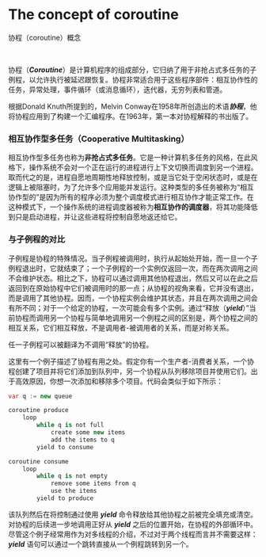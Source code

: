 # The concept of coroutine
协程（coroutine）概念

<br />

协程（***Coroutine***）是计算机程序的组成部分，它归纳了用于非抢占式多任务的子例程，以允许执行被延迟跟恢复。协程非常适合用于这些程序部件：相互协作性的任务，异常处理，事件循环（或消息循环），迭代器，无穷列表和管道。

根据Donald Knuth所提到的，Melvin Conway在1958年所创造出的术语***协程***，他将协程应用到了构建一个汇编程序。在1963年，第一本对协程解释的书出版了。

### 相互协作型多任务（Cooperative Multitasking）

相互协作型多任务也称为**非抢占式多任务**。它是一种计算机多任务的风格，在此风格下，操作系统不会对一个正在运行的进程进行上下文切换而调度到另一个进程。取而代之的是，进程自愿地周期性地释放控制，或是当它处于空闲状态时，或是在逻辑上被阻塞时，为了允许多个应用能并发运行。这种类型的多任务被称为“相互协作型的”是因为所有的程序必须为整个调度模式进行相互协作才能正常工作。在这种模式下，一个操作系统的进程调度器被称为**相互协作的调度器**，将其功能降低到只是启动进程，并让这些进程将控制自愿地返还给它。

### 与子例程的对比

子例程是协程的特殊情况。当子例程被调用时，执行从起始处开始，而一旦一个子例程退出时，它就结束了；一个子例程的一个实例仅返回一次，而在两次调用之间不会维护状态。相比之下，协程可以通过调用其他协程退出，然后又可以在此之后返回到在原始协程中它们被调用时的那一点；从协程的视角来看，它并没有退出，而是调用了其他协程。因而，一个协程实例会维护其状态，并且在两次调用之间会有所不同；对于一个给定的协程，一次可能会有多个实例。通过“释放（***yield***）”当前协程而调用另一个协程与简单地调用另一个例程之间的区别是，两个协程之间的相互关系，它们相互释放，不是调用者-被调用者的关系，而是对称关系。

任一子例程可以被翻译为不调用“释放”的协程。

这里有一个例子描述了协程有用之处。假定你有一个生产者-消费者关系，一个协程创建了项目并将它们添加到队列中，另一个协程从队列移除项目并使用它们。出于高效原因，你想一次添加和移除多个项目。代码会类似于如下所示：
```csharp
var q := new queue

coroutine produce
    loop
        while q is not full
            create some new items
            add the items to q
        yield to consume

coroutine consume
    loop
        while q is not empty
            remove some items from q
            use the items
        yield to produce
```

该队列然后在将控制通过使用 ***yield*** 命令释放给其他协程之前被完全填充或清空。对协程的后续进一步地调用正好从 ***yield*** 之后的位置开始，在协程的外部循环中。
尽管这个例子经常用作为对多线程的介绍，不过对于两个线程而言并不需要这样：***yield*** 语句可以通过一个跳转直接从一个例程跳转到另一个。

